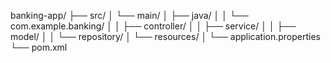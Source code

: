 banking-app/
├── src/
│ └── main/
│ ├── java/
│ │ └── com.example.banking/
│ │ ├── controller/
│ │ ├── service/
│ │ ├── model/
│ │ └── repository/
│ └── resources/
│ └── application.properties
└── pom.xml